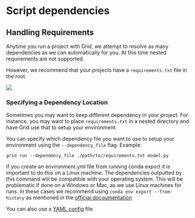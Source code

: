 # Script dependencies

## Handling Requirements

Anytime you run a project with Grid, we attempt to resolve as many dependencies as we can automatically for you. At this time nested requirements are not supported.

However, we recommend that your projects have a `requirements.txt` file in the root.

![](/images/runs/requirements.png)

### Specifying a Dependency Location

Sometimes you may want to keep different dependency in your project. For instance, you may want to place `requirements.txt` in a nested directory and have Grid use that to setup your environment.

You can specify which dependency file you want to use to setup your environment using the `--dependency_file` flag. Example:

```text
grid run --dependency_file ./path/to/requirements.txt model.py
```

If you create an environment.yml file from running conda export it is important to do this on a Linux machine. The dependencies outputted by this command will be compatible with your operating system. This will be problematic if done on a Windows or Mac, as we use Linux machines for runs. In these cases we recommend using
`conda env export --from-history` as mentioned in the [official docoumentation](https://docs.conda.io/projects/conda/en/latest/user-guide/tasks/manage-environments.html#exporting-an-environment-file-across-platforms)

You can also use a [YAML config](yaml-configs) file.
